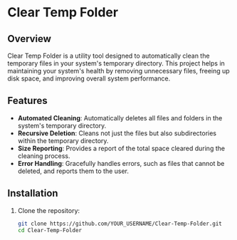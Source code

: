 # Clear Temp Folder

## Overview

Clear Temp Folder is a utility tool designed to automatically clean the temporary files in your system's temporary directory. This project helps in maintaining your system's health by removing unnecessary files, freeing up disk space, and improving overall system performance.

## Features

- **Automated Cleaning**: Automatically deletes all files and folders in the system's temporary directory.
- **Recursive Deletion**: Cleans not just the files but also subdirectories within the temporary directory.
- **Size Reporting**: Provides a report of the total space cleared during the cleaning process.
- **Error Handling**: Gracefully handles errors, such as files that cannot be deleted, and reports them to the user.

## Installation

1. Clone the repository:
   ```bash
   git clone https://github.com/YOUR_USERNAME/Clear-Temp-Folder.git
   cd Clear-Temp-Folder
